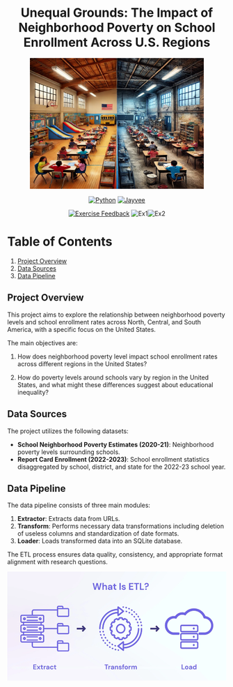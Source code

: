 <div align="center">
  <h1>Unequal Grounds: The Impact of Neighborhood Poverty on School Enrollment Across U.S. Regions</h1>
  <img src="project/Images/school.webp" width="400" height="300" alt="Project Logo">
</div>


<div align="center">

[![Python](https://img.shields.io/badge/python-3.11.9-blue.svg)](https://www.python.org/downloads/release/python-3119/)
[![Jayvee](https://img.shields.io/badge/jayvee-0.6.3-blue.svg)](https://pypi.org/project/jayvee/0.6.3/)

[![Exercise Feedback](https://github.com/maazk9119/Data-Engineering-Pipeline/actions/workflows/exercise-feedback.yml/badge.svg)](https://github.com/maazk9119/Data-Engineering-Pipeline/actions/workflows/exercise-feedback.yml)
![Ex1](https://img.shields.io/badge/Ex1-100%25-brightgreen)![Ex2](https://img.shields.io/badge/Ex2-100%25-brightgreen)
</div>

# Table of Contents

1. [Project Overview](#project-overview)
2. [Data Sources](#data-sources)
3. [Data Pipeline](#data-pipeline)



## Project Overview
This project aims to explore the relationship between neighborhood poverty levels and school enrollment rates across North, Central, and South America, with a specific focus on the United States.

The main objectives are:
1. How does neighborhood poverty level impact school enrollment rates across different regions in the United States?

2. How do poverty levels around schools vary by region in the United States, and what might these differences suggest about educational inequality?

## Data Sources
The project utilizes the following datasets:
- **School Neighborhood Poverty Estimates (2020-21)**: Neighborhood poverty levels surrounding schools.
- **Report Card Enrollment (2022-2023)**: School enrollment statistics disaggregated by school, district, and state for the 2022-23 school year.

## Data Pipeline
The data pipeline consists of three main modules:
1. **Extractor**: Extracts data from URLs.
2. **Transform**: Performs necessary data transformations including deletion of useless columns and standardization of date formats.
3. **Loader**: Loads transformed data into an SQLite database.

The ETL process ensures data quality, consistency, and appropriate format alignment with research questions.

<div align="center">
  <img src="project/Images/ETL.webp" width="700" height="250" alt="ETL_Pipeline">
</div>

